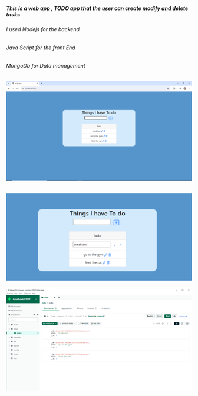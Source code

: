 <h5>This is a web app , TODO app that the user can create modify and delete tasks</h5>
<h6>I used Nodejs for the backend</h6>
<h6>Java Script for the front End</h6>
<h6>MongoDb for Data management</h6>

##  

## <img src="assets\screenshot1.png" width="800px" alt="">
## <img src="assets\screenshot2.png" width="800px" alt="">
<img src="assets\mongoDBscreenshot.png" width="800px" alt="">
    
